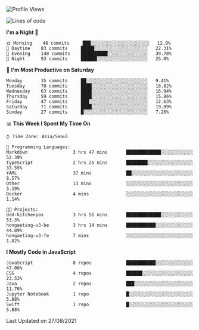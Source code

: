 <!--START_SECTION:waka-->
![Profile Views](http://img.shields.io/badge/Profile%20Views-4-blue)

![Lines of code](https://img.shields.io/badge/From%20Hello%20World%20I%27ve%20Written-92525%20lines%20of%20code-blue)

**I'm a Night 🦉** 

```text
🌞 Morning    48 commits     ███░░░░░░░░░░░░░░░░░░░░░░   12.9% 
🌆 Daytime    83 commits     █████░░░░░░░░░░░░░░░░░░░░   22.31% 
🌃 Evening    148 commits    ██████████░░░░░░░░░░░░░░░   39.78% 
🌙 Night      93 commits     ██████░░░░░░░░░░░░░░░░░░░   25.0%

```
📅 **I'm Most Productive on Saturday** 

```text
Monday       35 commits     ██░░░░░░░░░░░░░░░░░░░░░░░   9.41% 
Tuesday      70 commits     ████░░░░░░░░░░░░░░░░░░░░░   18.82% 
Wednesday    63 commits     ████░░░░░░░░░░░░░░░░░░░░░   16.94% 
Thursday     59 commits     ████░░░░░░░░░░░░░░░░░░░░░   15.86% 
Friday       47 commits     ███░░░░░░░░░░░░░░░░░░░░░░   12.63% 
Saturday     71 commits     ████░░░░░░░░░░░░░░░░░░░░░   19.09% 
Sunday       27 commits     █░░░░░░░░░░░░░░░░░░░░░░░░   7.26%

```


📊 **This Week I Spent My Time On** 

```text
⌚︎ Time Zone: Asia/Seoul

💬 Programming Languages: 
Markdown                 3 hrs 47 mins       █████████████░░░░░░░░░░░░   52.39% 
TypeScript               2 hrs 25 mins       ████████░░░░░░░░░░░░░░░░░   33.55% 
YAML                     37 mins             ██░░░░░░░░░░░░░░░░░░░░░░░   8.57% 
Other                    13 mins             ░░░░░░░░░░░░░░░░░░░░░░░░░   3.19% 
Docker                   4 mins              ░░░░░░░░░░░░░░░░░░░░░░░░░   1.14%

🐱‍💻 Projects: 
ddd-kitchenpos           3 hrs 51 mins       █████████████░░░░░░░░░░░░   53.3% 
hongaeting-v3-be         3 hrs 14 mins       ███████████░░░░░░░░░░░░░░   44.89% 
hongaeting-v3-fe         7 mins              ░░░░░░░░░░░░░░░░░░░░░░░░░   1.82%

```

**I Mostly Code in JavaScript** 

```text
JavaScript               8 repos             ███████████░░░░░░░░░░░░░░   47.06% 
CSS                      4 repos             ██████░░░░░░░░░░░░░░░░░░░   23.53% 
Java                     2 repos             ███░░░░░░░░░░░░░░░░░░░░░░   11.76% 
Jupyter Notebook         1 repo              █░░░░░░░░░░░░░░░░░░░░░░░░   5.88% 
Swift                    1 repo              █░░░░░░░░░░░░░░░░░░░░░░░░   5.88%

```



 Last Updated on 27/08/2021
<!--END_SECTION:waka-->
